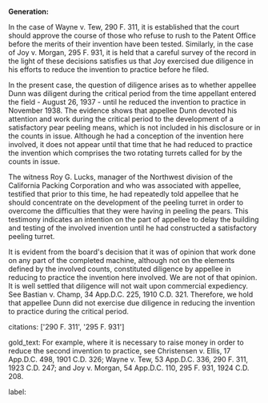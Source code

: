 **Generation:**


In the case of Wayne v. Tew, 290 F. 311, it is established that the court should approve the course of those who refuse to rush to the Patent Office before the merits of their invention have been tested. Similarly, in the case of Joy v. Morgan, 295 F. 931, it is held that a careful survey of the record in the light of these decisions satisfies us that Joy exercised due diligence in his efforts to reduce the invention to practice before he filed.

In the present case, the question of diligence arises as to whether appellee Dunn was diligent during the critical period from the time appellant entered the field - August 26, 1937 - until he reduced the invention to practice in November 1938. The evidence shows that appellee Dunn devoted his attention and work during the critical period to the development of a satisfactory pear peeling means, which is not included in his disclosure or in the counts in issue. Although he had a conception of the invention here involved, it does not appear until that time that he had reduced to practice the invention which comprises the two rotating turrets called for by the counts in issue.

The witness Roy G. Lucks, manager of the Northwest division of the California Packing Corporation and who was associated with appellee, testified that prior to this time, he had repeatedly told appellee that he should concentrate on the development of the peeling turret in order to overcome the difficulties that they were having in peeling the pears. This testimony indicates an intention on the part of appellee to delay the building and testing of the involved invention until he had constructed a satisfactory peeling turret.

It is evident from the board's decision that it was of opinion that work done on any part of the completed machine, although not on the elements defined by the involved counts, constituted diligence by appellee in reducing to practice the invention here involved. We are not of that opinion. It is well settled that diligence will not wait upon commercial expediency. See Bastian v. Champ, 34 App.D.C. 225, 1910 C.D. 321. Therefore, we hold that appellee Dunn did not exercise due diligence in reducing the invention to practice during the critical period. 


citations: ['290 F. 311', '295 F. 931']

gold_text: For example, where it is necessary to raise money in order to reduce the second invention to practice, see Christensen v. Ellis, 17 App.D.C. 498, 1901 C.D. 326; Wayne v. Tew, 53 App.D.C. 336, 290 F. 311, 1923 C.D. 247; and Joy v. Morgan, 54 App.D.C. 110, 295 F. 931, 1924 C.D. 208.

label: 
